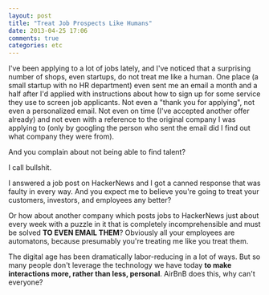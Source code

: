 ```yaml
---
layout: post
title: "Treat Job Prospects Like Humans"
date: 2013-04-25 17:06
comments: true
categories: etc 
---
```


<p>I've been applying to a lot of jobs lately, and I've noticed that a
surprising number of shops, even startups, do not treat me like a human. One
place (a small startup with no HR department) even sent me an email a month and
a half after I'd applied with instructions about how to sign up for some service
they use to screen job applicants. Not even a "thank you for applying", not even
a personalized email. Not even on time (I've accepted another offer already) and
not even with a reference to the original company I was applying to (only by
googling the person who sent the email did I find out what company they were
from).</p>
<p>And you complain about not being able to find talent?</p>
<p>I call bullshit.</p>
<p>I answered a job post on HackerNews and I got a canned response that was
faulty in every way. And you expect me to believe you're going to treat your
customers, investors, and employees any better?</p>
<p>Or how about another company which posts jobs to HackerNews just about every
week with a puzzle in it that is completely incomprehensible and must be solved
<strong>TO EVEN EMAIL THEM</strong>? Obviously all your employees are automatons, because
presumably you're treating me like you treat them.</p>
<p>The digital age has been dramatically labor-reducing in a lot of ways. But
so many people don't leverage the technology we have today <strong>to make
interactions more, rather than less, personal</strong>. AirBnB does this, why can't
everyone?</p> 
